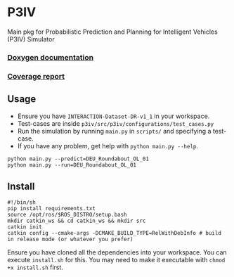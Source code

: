 # P3IV

Main pkg for Probabilistic Prediction and Planning for Intelligent Vehicles (P3IV) Simulator

### [Doxygen documentation](http://mrt.pages.mrt.uni-karlsruhe.de/planning-simulation/p3iv/doxygen/index.html)
### [Coverage report](http://mrt.pages.mrt.uni-karlsruhe.de/planning-simulation/p3iv/coverage/index.html)

## Usage

  * Ensure you have `INTERACTION-Dataset-DR-v1_1` in your workspace.
  * Test-cases are inside `p3iv/src/p3iv/configurations/test_cases.py`
  * Run the simulation by running `main.py` in `scripts/` and specifying a test-case.
  * If you have any problem, get help with `python main.py --help`.

```
python main.py --predict=DEU_Roundabout_OL_01
python main.py --run=DEU_Roundabout_OL_01

```
## Install

```
#!/bin/sh
pip install requirements.txt
source /opt/ros/$ROS_DISTRO/setup.bash
mkdir catkin_ws && cd catkin_ws && mkdir src
catkin init
catkin config --cmake-args -DCMAKE_BUILD_TYPE=RelWithDebInfo # build in release mode (or whatever you prefer)
```

Ensure you have cloned all the dependencies into your workspace. You can execute `install.sh` for this. You may need to make it executable with `chmod +x install.sh` first. 